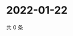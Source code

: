 # 2022-01-22

共 0 条

<!-- BEGIN WEIBO -->
<!-- 最后更新时间 Sat Jan 22 2022 01:07:43 GMT+0800 (China Standard Time) -->

<!-- END WEIBO -->
